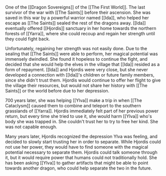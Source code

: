 One of the [[Dragon Sovereigns]] of the [[The First World]]. The last survivor of the war with [[The Saints]] before their ascension. She was saved in this war by a powerful warrior named [[Ida]], who helped her escape as [[The Saints]] sealed the rest of the dragons away. [[Ida]] eventually offered [[Hjordis]] sanctuary in her home towards the northern forests of [[Yarra]], where she could recoup and regain her strength until they could fight back.

Unfortunately, regaining her strength was not easily done. Due to the sealing that [[The Saints]] were able to perform, her magical potential was immensely dwindled. She found it hopeless to continue the fight, and decided that she would help the elves in the village that [[Ida]] resided as a form of repayment. [[Ida]] and Hjordis were very close, but she never developed a connection with [[Ida]]'s children or future family members, since she didn't trust them. Hjordis would continue to offer her flight to give the village their resources, but would not share her history with [[The Saints]] or the world before due to her depression.

700 years later, she was helping [[Ylva]] make a trip in when [[The Cataclysm]] caused them to combine and teleport to the southern grasslands of [[Yarra]]. Hjordis immediately felt part of her previous power return, but every time she tried to use it, she would harm [[Ylva]] who's body she was trapped in. She couldn't trust her to try to free her kind. She was not capable enough.

Many years later, Hjordis recognized the depression Ylva was feeling, and decided to slowly start trusting her in order to separate. While Hjordis could not use her power, they would have to find someone with the magical potential necessary to separate them. Hjordis could talk someone through it, but it would require power that humans could not traditionally hold. She has been asking [[Ylva]] to gather artifacts that might be able to point towards another dragon, who could help separate the two in the future.
